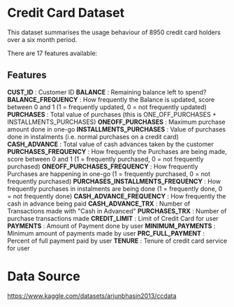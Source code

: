 # Credit Card Dataset

This dataset summarises the usage behaviour of 8950 credit card holders over a six month period.

There are 17 features available:

##  Features

**CUST_ID** : Customer ID
**BALANCE** : Remaining balance left to spend?
**BALANCE_FREQUENCY** : How frequently the Balance is updated, score between 0 and 1 (1 = frequently updated, 0 = not frequently updated)
**PURCHASES** : Total value of purchases (this is ONE_OFF_PURCHASES + INSTALLMENTS_PURCHASES)
**ONEOFF_PURCHASES** : Maximum purchase amount done in one-go
**INSTALLMENTS_PURCHASES** : Value of purchases done in instalments (i.e. normal purchases on a credit card)
**CASH_ADVANCE** : Total value of cash advances taken by the customer
**PURCHASES_FREQUENCY** : How frequently the Purchases are being made, score between 0 and 1 (1 = frequently purchased, 0 = not frequently purchased)
**ONEOFF_PURCHASES_FREQUENCY** : How frequently Purchases are happening in one-go (1 = frequently purchased, 0 = not frequently purchased)
**PURCHASES_INSTALLMENTS_FREQUENCY** : How frequently purchases in instalments are being done (1 = frequently done, 0 = not frequently done)
**CASH_ADVANCE_FREQUENCY** : How frequently the cash in advance being paid
**CASH_ADVANCE_TRX** : Number of Transactions made with "Cash in Advanced"
**PURCHASES_TRX** : Number of purchase transactions made
**CREDIT_LIMIT** : Limit of Credit Card for user
**PAYMENTS** : Amount of Payment done by user
**MINIMUM_PAYMENTS** : Minimum amount of payments made by user
**PRC_FULL_PAYMENT** : Percent of full payment paid by user
**TENURE** : Tenure of credit card service for user

# Data Source

https://www.kaggle.com/datasets/arjunbhasin2013/ccdata